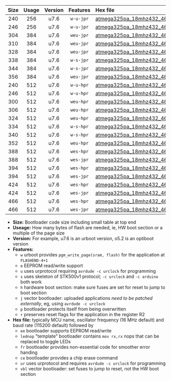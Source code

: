 |Size|Usage|Version|Features|Hex file|
|:-:|:-:|:-:|:-:|:--|
|240|256|u7.6|`w-u-jpr`|[atmega325pa_18mhz432_460800bps_ur_vbl.hex](https://raw.githubusercontent.com/stefanrueger/urboot/main//atmega325pa_18mhz432_460800bps_ur_vbl.hex)|
|246|256|u7.6|`w-u-jpr`|[atmega325pa_18mhz432_460800bps_lednop_ur_vbl.hex](https://raw.githubusercontent.com/stefanrueger/urboot/main//atmega325pa_18mhz432_460800bps_lednop_ur_vbl.hex)|
|304|384|u7.6|`weu-jpr`|[atmega325pa_18mhz432_460800bps_ee_ur_vbl.hex](https://raw.githubusercontent.com/stefanrueger/urboot/main//atmega325pa_18mhz432_460800bps_ee_ur_vbl.hex)|
|310|384|u7.6|`weu-jpr`|[atmega325pa_18mhz432_460800bps_ee_lednop_ur_vbl.hex](https://raw.githubusercontent.com/stefanrueger/urboot/main//atmega325pa_18mhz432_460800bps_ee_lednop_ur_vbl.hex)|
|328|384|u7.6|`weu-jpr`|[atmega325pa_18mhz432_460800bps_ee_lednop_fr_ur_vbl.hex](https://raw.githubusercontent.com/stefanrueger/urboot/main//atmega325pa_18mhz432_460800bps_ee_lednop_fr_ur_vbl.hex)|
|338|384|u7.6|`w-s-jpr`|[atmega325pa_18mhz432_460800bps_vbl.hex](https://raw.githubusercontent.com/stefanrueger/urboot/main//atmega325pa_18mhz432_460800bps_vbl.hex)|
|344|384|u7.6|`w-s-jpr`|[atmega325pa_18mhz432_460800bps_lednop_vbl.hex](https://raw.githubusercontent.com/stefanrueger/urboot/main//atmega325pa_18mhz432_460800bps_lednop_vbl.hex)|
|356|384|u7.6|`weu-jpr`|[atmega325pa_18mhz432_460800bps_ee_lednop_fr_ce_ur_vbl.hex](https://raw.githubusercontent.com/stefanrueger/urboot/main//atmega325pa_18mhz432_460800bps_ee_lednop_fr_ce_ur_vbl.hex)|
|240|512|u7.6|`w-u-hpr`|[atmega325pa_18mhz432_460800bps_ur.hex](https://raw.githubusercontent.com/stefanrueger/urboot/main//atmega325pa_18mhz432_460800bps_ur.hex)|
|246|512|u7.6|`w-u-hpr`|[atmega325pa_18mhz432_460800bps_lednop_ur.hex](https://raw.githubusercontent.com/stefanrueger/urboot/main//atmega325pa_18mhz432_460800bps_lednop_ur.hex)|
|300|512|u7.6|`weu-hpr`|[atmega325pa_18mhz432_460800bps_ee_ur.hex](https://raw.githubusercontent.com/stefanrueger/urboot/main//atmega325pa_18mhz432_460800bps_ee_ur.hex)|
|306|512|u7.6|`weu-hpr`|[atmega325pa_18mhz432_460800bps_ee_lednop_ur.hex](https://raw.githubusercontent.com/stefanrueger/urboot/main//atmega325pa_18mhz432_460800bps_ee_lednop_ur.hex)|
|324|512|u7.6|`weu-hpr`|[atmega325pa_18mhz432_460800bps_ee_lednop_fr_ur.hex](https://raw.githubusercontent.com/stefanrueger/urboot/main//atmega325pa_18mhz432_460800bps_ee_lednop_fr_ur.hex)|
|334|512|u7.6|`w-s-hpr`|[atmega325pa_18mhz432_460800bps.hex](https://raw.githubusercontent.com/stefanrueger/urboot/main//atmega325pa_18mhz432_460800bps.hex)|
|340|512|u7.6|`w-s-hpr`|[atmega325pa_18mhz432_460800bps_lednop.hex](https://raw.githubusercontent.com/stefanrueger/urboot/main//atmega325pa_18mhz432_460800bps_lednop.hex)|
|352|512|u7.6|`weu-hpr`|[atmega325pa_18mhz432_460800bps_ee_lednop_fr_ce_ur.hex](https://raw.githubusercontent.com/stefanrueger/urboot/main//atmega325pa_18mhz432_460800bps_ee_lednop_fr_ce_ur.hex)|
|388|512|u7.6|`wes-hpr`|[atmega325pa_18mhz432_460800bps_ee.hex](https://raw.githubusercontent.com/stefanrueger/urboot/main//atmega325pa_18mhz432_460800bps_ee.hex)|
|388|512|u7.6|`wes-jpr`|[atmega325pa_18mhz432_460800bps_ee_vbl.hex](https://raw.githubusercontent.com/stefanrueger/urboot/main//atmega325pa_18mhz432_460800bps_ee_vbl.hex)|
|394|512|u7.6|`wes-hpr`|[atmega325pa_18mhz432_460800bps_ee_lednop.hex](https://raw.githubusercontent.com/stefanrueger/urboot/main//atmega325pa_18mhz432_460800bps_ee_lednop.hex)|
|394|512|u7.6|`wes-jpr`|[atmega325pa_18mhz432_460800bps_ee_lednop_vbl.hex](https://raw.githubusercontent.com/stefanrueger/urboot/main//atmega325pa_18mhz432_460800bps_ee_lednop_vbl.hex)|
|424|512|u7.6|`wes-hpr`|[atmega325pa_18mhz432_460800bps_ee_lednop_fr.hex](https://raw.githubusercontent.com/stefanrueger/urboot/main//atmega325pa_18mhz432_460800bps_ee_lednop_fr.hex)|
|424|512|u7.6|`wes-jpr`|[atmega325pa_18mhz432_460800bps_ee_lednop_fr_vbl.hex](https://raw.githubusercontent.com/stefanrueger/urboot/main//atmega325pa_18mhz432_460800bps_ee_lednop_fr_vbl.hex)|
|466|512|u7.6|`wes-hpr`|[atmega325pa_18mhz432_460800bps_ee_lednop_fr_ce.hex](https://raw.githubusercontent.com/stefanrueger/urboot/main//atmega325pa_18mhz432_460800bps_ee_lednop_fr_ce.hex)|
|466|512|u7.6|`wes-jpr`|[atmega325pa_18mhz432_460800bps_ee_lednop_fr_ce_vbl.hex](https://raw.githubusercontent.com/stefanrueger/urboot/main//atmega325pa_18mhz432_460800bps_ee_lednop_fr_ce_vbl.hex)|

- **Size:** Bootloader code size including small table at top end
- **Useage:** How many bytes of flash are needed, ie, HW boot section or a multiple of the page size
- **Version:** For example, u7.6 is an urboot version, o5.2 is an optiboot version
- **Features:**
  + `w` urboot provides `pgm_write_page(sram, flash)` for the application at `FLASHEND-4+1`
  + `e` EEPROM read/write support
  + `u` uses urprotocol requiring `avrdude -c urclock` for programming
  + `s` uses skeleton of STK500v1 protocol; `-c urclock` and `-c arduino` both work
  + `h` hardware boot section: make sure fuses are set for reset to jump to boot section
  + `j` vector bootloader: uploaded applications *need to be patched externally*, eg, using `avrdude -c urclock`
  + `p` bootloader protects itself from being overwritten
  + `r` preserves reset flags for the application in the register R2
- **Hex file:** typically MCU name, oscillator frequency (16 MHz default) and baud rate (115200 default) followed by
  + `ee` bootloader supports EEPROM read/write
  + `lednop` "template" bootloader contains `mov rx,rx` nops that can be replaced to toggle LEDs
  + `fr` bootloader provides non-essential code for smoother error handing
  + `ce` bootloader provides a chip erase command
  + `ur` uses urprotocol and requires `avrdude -c urclock` for programming
  + `vbl` vector bootloader: set fuses to jump to reset, not the HW boot section

